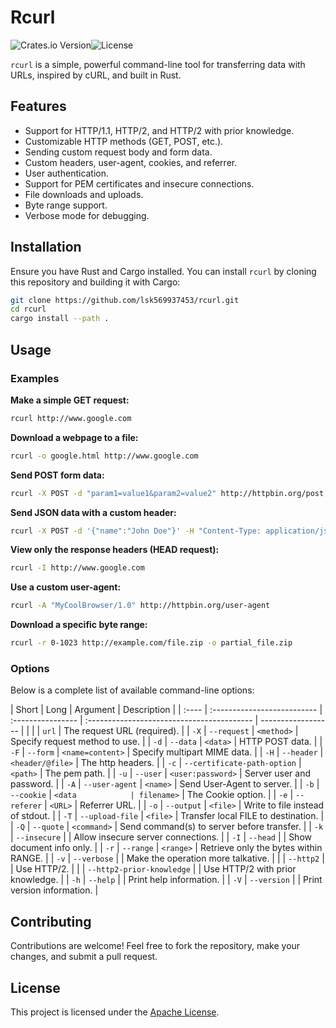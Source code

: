 # Rcurl

![Crates.io Version](https://img.shields.io/crates/v/rcurl.svg)![License](https://img.shields.io/crates/l/rcurl.svg)

`rcurl` is a simple, powerful command-line tool for transferring data with URLs, inspired by cURL, and built in Rust.

## Features

- Support for HTTP/1.1, HTTP/2, and HTTP/2 with prior knowledge.
- Customizable HTTP methods (GET, POST, etc.).
- Sending custom request body and form data.
- Custom headers, user-agent, cookies, and referrer.
- User authentication.
- Support for PEM certificates and insecure connections.
- File downloads and uploads.
- Byte range support.
- Verbose mode for debugging.

## Installation

Ensure you have Rust and Cargo installed. You can install `rcurl` by cloning this repository and building it with Cargo:

```bash
git clone https://github.com/lsk569937453/rcurl.git
cd rcurl
cargo install --path .
```

## Usage

### Examples

**Make a simple GET request:**

```bash
rcurl http://www.google.com
```

**Download a webpage to a file:**

```bash
rcurl -o google.html http://www.google.com
```

**Send POST form data:**

```bash
rcurl -X POST -d "param1=value1&param2=value2" http://httpbin.org/post
```

**Send JSON data with a custom header:**

```bash
rcurl -X POST -d '{"name":"John Doe"}' -H "Content-Type: application/json" http://httpbin.org/post
```

**View only the response headers (HEAD request):**

```bash
rcurl -I http://www.google.com
```

**Use a custom user-agent:**

```bash
rcurl -A "MyCoolBrowser/1.0" http://httpbin.org/user-agent
```

**Download a specific byte range:**

```bash
rcurl -r 0-1023 http://example.com/file.zip -o partial_file.zip
```

### Options

Below is a complete list of available command-line options:

| Short | Long                        | Argument          | Description                                |
| :---- | :-------------------------- | :---------------- | :----------------------------------------- | ------------------ |
|       |                             | `url`             | The request URL (required).                |
| `-X`  | `--request`                 | `<method>`        | Specify request method to use.             |
| `-d`  | `--data`                    | `<data>`          | HTTP POST data.                            |
| `-F`  | `--form`                    | `<name=content>`  | Specify multipart MIME data.               |
| `-H`  | `--header`                  | `<header/@file>`  | The http headers.                          |
| `-c`  | `--certificate-path-option` | `<path>`          | The pem path.                              |
| `-u`  | `--user`                    | `<user:password>` | Server user and password.                  |
| `-A`  | `--user-agent`              | `<name>`          | Send User-Agent <name> to server.          |
| `-b`  | `--cookie`                  | `<data            | filename>`                                 | The Cookie option. |
| `-e`  | `--referer`                 | `<URL>`           | Referrer URL.                              |
| `-o`  | `--output`                  | `<file>`          | Write to file instead of stdout.           |
| `-T`  | `--upload-file`             | `<file>`          | Transfer local FILE to destination.        |
| `-Q`  | `--quote`                   | `<command>`       | Send command(s) to server before transfer. |
| `-k`  | `--insecure`                |                   | Allow insecure server connections.         |
| `-I`  | `--head`                    |                   | Show document info only.                   |
| `-r`  | `--range`                   | `<range>`         | Retrieve only the bytes within RANGE.      |
| `-v`  | `--verbose`                 |                   | Make the operation more talkative.         |
|       | `--http2`                   |                   | Use HTTP/2.                                |
|       | `--http2-prior-knowledge`   |                   | Use HTTP/2 with prior knowledge.           |
| `-h`  | `--help`                    |                   | Print help information.                    |
| `-V`  | `--version`                 |                   | Print version information.                 |

## Contributing

Contributions are welcome! Feel free to fork the repository, make your changes, and submit a pull request.

## License

This project is licensed under the [Apache License](LICENSE).
